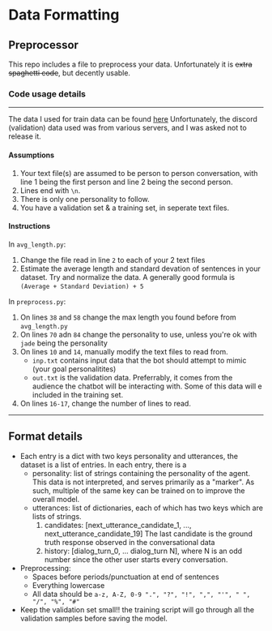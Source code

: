 # Data Formatting
## Preprocessor
This repo includes a file to preprocess your data. Unfortunately it is ~~extra spaghetti code~~, but decently usable.

### Code usage details
----------------------------
The data I used for train data can be found [here](https://www.kaggle.com/jef1056/anime-subtitles) Unfortunately, the discord (validation) data used was from various servers, and I was asked not to release it.
#### Assumptions
1. Your text file(s) are assumed to be person to person conversation, with line 1 being the first person and line 2 being the second person. 
2. Lines end with `\n`.
3. There is only one personality to follow.
4. You have a validation set & a training set, in seperate text files.

#### Instructions
In `avg_length.py`:
1. Change the file read in line `2` to each of your 2 text files
2. Estimate the average length and standard devation of sentences in your dataset. Try and normalize the data. A generally good formula is `(Average + Standard Deviation) + 5`

In `preprocess.py`:

1. On lines `38` and `58` change the max length you found before from `avg_length.py`
2. On lines `70` adn `84` change the personality to use, unless you're ok with `jade` being the personality
3. On lines `10` and `14`, manually modify the text files to read from.
    - `inp.txt` contains input data that the bot should attempt to mimic (your goal personalitites)
    - `out.txt` is the validation data. Preferrably, it comes from the audience the chatbot will be interacting with. Some of this data will e included in the training set.
4. On lines `16-17`, change the number of lines to read.

----------------------------
## Format details
- Each entry is a dict with two keys personality and utterances, the dataset is a list of entries. In each entry, there is a
    - personality:  list of strings containing the personality of the agent. This data is not interpreted, and serves primarily as a "marker". As such, multiple of the same key can be trained on to improve the overall model.
    - utterances: list of dictionaries, each of which has two keys which are lists of strings.
        1. candidates: [next_utterance_candidate_1, ..., next_utterance_candidate_19]
        The last candidate is the ground truth response observed in the conversational data
        2. history: [dialog_turn_0, ... dialog_turn N], where N is an odd number since the other user starts every conversation.
- Preprocessing:
    - Spaces before periods/punctuation at end of sentences
    - Everything lowercase
    - All data should be `a-z, A-Z, 0-9 ".", "?", "!", ",", "'", " ", "/", "%", "#"`
- Keep the validation set small!! the training script will go through all the validation samples before saving the model.